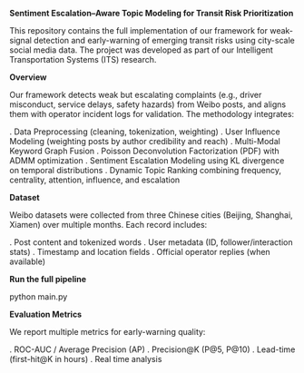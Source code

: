 **Sentiment Escalation–Aware Topic Modeling for Transit Risk Prioritization**

This repository contains the full implementation of our framework for weak-signal detection and early-warning of emerging transit risks using city-scale social media data. The project was developed as part of our Intelligent Transportation Systems (ITS) research.

**Overview**

Our framework detects weak but escalating complaints (e.g., driver misconduct, service delays, safety hazards) from Weibo posts, and aligns them with operator incident logs for validation.
The methodology integrates:

. Data Preprocessing (cleaning, tokenization, weighting)
. User Influence Modeling (weighting posts by author credibility and reach)
. Multi-Modal Keyword Graph Fusion
. Poisson Deconvolution Factorization (PDF) with ADMM optimization
. Sentiment Escalation Modeling using KL divergence on temporal distributions
. Dynamic Topic Ranking combining frequency, centrality, attention, influence, and escalation

**Dataset**

Weibo datasets were collected from three Chinese cities (Beijing, Shanghai, Xiamen) over multiple months. Each record includes:

. Post content and tokenized words
. User metadata (ID, follower/interaction stats)
. Timestamp and location fields
. Official operator replies (when available)

**Run the full pipeline**

python main.py

**Evaluation Metrics**

We report multiple metrics for early-warning quality:

. ROC-AUC / Average Precision (AP)
. Precision@K (P@5, P@10)
. Lead-time (first-hit@K in hours)
. Real time analysis 
